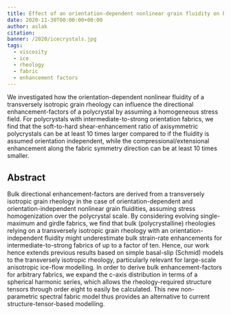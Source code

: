 ```yaml
---
title: Effect of an orientation-dependent nonlinear grain fluidity on bulk directional enhancement-factors
date: 2020-11-30T00:00:00+00:00
author: aslak
citation: 
banner: /2020/icecrystals.jpg
tags:
  - viscosity
  - ice
  - rheology
  - fabric
  - enhancement factors
---
```

We investigated how the orientation-dependent nonlinear fluidity
of a transversely isotropic grain rheology can influence the
directional enhancement-factors of a polycrystal by assuming
a homogeneous stress field. For polycrystals
with intermediate-to-strong orientation fabrics, we find that the
soft-to-hard shear-enhancement ratio of axisymmetric
polycrystals can be at least 10 times larger compared to
if the fluidity is assumed orientation independent, while
the compressional/extensional enhancement along the fabric
symmetry direction can be at least 10 times smaller.

<!--more-->




## Abstract
Bulk directional enhancement-factors are derived from a transversely isotropic grain
rheology in the case of orientation-dependent and orientation-independent nonlinear grain fluidities,
assuming stress homogenization over the polycrystal scale. By considering evolving single-maximum and
girdle fabrics, we find that bulk (polycrystalline) rheologies relying on a transversely isotropic grain
rheology with an orientation-independent fluidity might underestimate bulk strain-rate enhancements for
intermediate-to-strong fabrics of up to a factor of ten. Hence, our work hence extends previous results
based on simple basal-slip (Schmid) models to the transversely isotropic rheology, particularly relevant
for large-scale anisotropic ice-flow modelling. In order to derive bulk enhancement-factors for arbitrary
fabrics, we expand the c-axis distribution in terms of a spherical harmonic series, which allows the
rheology-required structure tensors through order eight to easily be calculated. This new non-parametric
spectral fabric model thus provides an alternative to current structure-tensor-based modelling.
